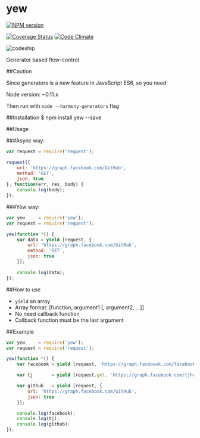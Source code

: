 yew
===

[![NPM version](https://badge.fury.io/js/yew)](http://badge.fury.io/js/yew)

[![Coverage Status](https://coveralls.io/repos/ddo/yew/badge.png?branch=master)](https://coveralls.io/r/ddo/yew?branch=master)
[![Code Climate](https://codeclimate.com/github/ddo/yew.png)](https://codeclimate.com/github/ddo/yew)

![codeship](https://www.codeship.io/projects/653260a0-963c-0131-9e13-4647d55f964d/status)

Generator based flow-control

##Caution

Since generators is a new feature in JavaScript ES6, so you need:

Node version: ~0.11.x

Then run with ``node --harmony-generators`` flag

##Installation
    $ npm install yew --save

##Usage

###Async way:
```js
var request = require('request');

request({
    url: 'https://graph.facebook.com/GitHub',
    method: 'GET',
    json: true
}, function(err, res, body) {
    console.log(body);
});
```

###Yew way:
```js
var yew     = require('yew');
var request = require('request');

yew(function *() {
    var data = yield [request, {
        url: 'https://graph.facebook.com/GitHub',
        method: 'GET',
        json: true
    }];

    console.log(data);
});
```

##How to use

* ``yield`` an array
* Array format: [function, argument1 [, argument2, ...]]
* No need callback function
* Callback function must be the last argument

##Example
```js
var yew     = require('yew');
var request = require('request');

yew(function *() {
    var facebook = yield [request, 'https://graph.facebook.com/facebook'];

    var tj       = yield [request.get, 'https://graph.facebook.com/tjholowaychuk'];

    var github   = yield [request, {
        url: 'https://graph.facebook.com/GitHub',
        json: true
    }];

    console.log(facebook);
    console.log(tj);
    console.log(github);
});
```

